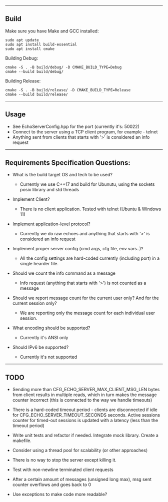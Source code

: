 ------------------------------------------------------------------------
Build
------------------------------------------------------------------------
Make sure you have Make and GCC installed:

```
sudo apt update
sudo apt install build-essential
sudo apt install cmake
```

Building Debug:
```
cmake -S . -B build/debug/ -D CMAKE_BUILD_TYPE=Debug
cmake --build build/debug/
```

Building Release:
```
cmake -S . -B build/release/ -D CMAKE_BUILD_TYPE=Release
cmake --build build/release/
```

------------------------------------------------------------------------
Usage
------------------------------------------------------------------------

* See EchoServerConfig.hpp for the port (currently it's: 50022)
* Connect to the server using a TCP client program, for example - telnet
* Anything sent from clients that starts with '>' is considered an info request

------------------------------------------------------------------------
Requirements Specification Questions:
------------------------------------------------------------------------

* What is the build target OS and tech to be used?
  - Currently we use C++17 and build for Ubunutu, using the sockets posix library and std threads

* Implement Client?
  - There is no client application. Tested with telnet (Ubuntu & Windows 11)

* Implement application-level protocol?
  - Currently we do raw echoes and anything that starts with '>' is considered an info request
  
* Implement proper server config (cmd args, cfg file, env vars..)? 
  - All the config settings are hard-coded currently (including port) in a single hearder file.

* Should we count the info command as a message
  - Info request (anything that starts with '>') is not counted as a message

* Should we report message count for the current user only? And for the current session only?
  - We are reporting only the message count for each individual user session.

* What encoding should be supported?
  - Currently it's ANSI only

* Should IPv6 be supported?
  - Currently it's not supported

------------------------------------------------------------------------
TODO
------------------------------------------------------------------------

* Sending more than CFG_ECHO_SERVER_MAX_CLIENT_MSG_LEN bytes from client results
  in multiple reads, which in turn makes the message counter incorrect (this is
  connected to the way we handle timeouts)

* There is a hard-coded timeout period - clients are disconnected if idle for
  CFG_ECHO_SERVER_TIMEOUT_SECONDS seconds. 
  Active sessions counter for timed-out sessions is updated with a latency (less than the timeout period) 

* Write unit tests and refactor if needed. Integrate mock library. Create a makefile.

* Consider using a thread pool for scalability (or other approaches)
* There is no way to stop the server except killing it.
* Test with non-newline terminated client requests
* After a certain amount of messages (unsigned long max), msg sent counter overflows and goes back to 0 
* Use exceptions to make code more readable?
